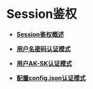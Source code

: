 # Session鉴权<a name="modelarts_04_0153"></a>

-   **[Session鉴权概述](Session鉴权概述.md)**  

-   **[用户名密码认证模式](用户名密码认证模式.md)**  

-   **[用户AK-SK认证模式](用户AK-SK认证模式.md)**  

-   **[配置config.json认证模式](配置config-json认证模式.md)**  


